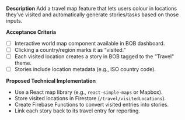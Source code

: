 **Description**
Add a travel map feature that lets users colour in locations they’ve visited and automatically generate stories/tasks based on those inputs.

**Acceptance Criteria**
- [ ] Interactive world map component available in BOB dashboard.
- [ ] Clicking a country/region marks it as “visited.”
- [ ] Each visited location creates a story in BOB tagged to the "Travel" theme.
- [ ] Stories include location metadata (e.g., ISO country code).

**Proposed Technical Implementation**
- Use a React map library (e.g., `react-simple-maps` or Mapbox).
- Store visited locations in Firestore (`/travel/visitedLocations`).
- Create Firebase Functions to convert visited entries into stories.
- Link each story back to its travel entry for reporting.
